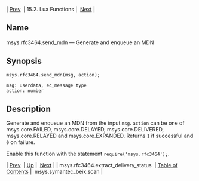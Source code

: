 | [Prev](lua.ref.msys.rfc3464.extract_delivery_status)  | 15.2. Lua Functions |  [Next](lua.ref.msys.symantec_beik.scan.php) |

<a name="lua.ref.msys.rfc3464.send_mdn"></a>
## Name

msys.rfc3464.send_mdn — Generate and enqueue an MDN

<a name="idp26950768"></a>
## Synopsis

`msys.rfc3464.send_mdn(msg, action);`

```
msg: userdata, ec_message type
action: number
```
<a name="idp26953488"></a>
## Description

Generate and enqueue an MDN from the input `msg`. `action` can be one of msys.core.FAILED, msys.core.DELAYED, msys.core.DELIVERED, msys.core.RELAYED and msys.core.EXPANDED. Returns `1` if successful and `0` on failure.

Enable this function with the statement `require('msys.rfc3464');`.

| [Prev](lua.ref.msys.rfc3464.extract_delivery_status)  | [Up](lua.function.details.php) |  [Next](lua.ref.msys.symantec_beik.scan.php) |
| msys.rfc3464.extract_delivery_status  | [Table of Contents](index) |  msys.symantec_beik.scan |
